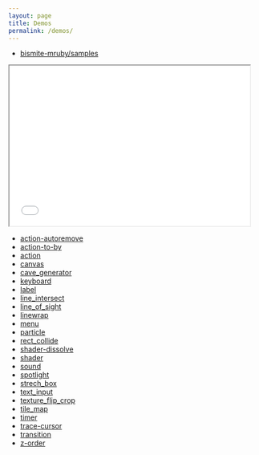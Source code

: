 ```yaml
---
layout: page
title: Demos
permalink: /demos/
---
```


- [bismite-mruby/samples](https://github.com/bismite/bismite-mruby/tree/master/samples)

<style>

@media screen and (min-width: 600px) {
  div.sample {
    float:left;
  }
  div.index {
    float:left;
  }
}

@media only screen and (max-width: 600px) {
  div.sample {
    transform: scale(0.5);
    transform-origin:0 0;
    width:240px;
    height:160px;
  }
}

</style>

<div class="sample"><iframe id="sample" name="sample" src="line_intersect.html" width="480" height="320"></iframe></div>

<div class="index">
<ul >
<li><a href="action-autoremove.html" target="sample">action-autoremove</a></li>
<li><a href="action-to-by.html" target="sample">action-to-by</a></li>
<li><a href="action.html" target="sample">action</a></li>
<li><a href="canvas.html" target="sample">canvas</a></li>
<li><a href="cave_generator.html" target="sample">cave_generator</a></li>
<!-- <li><a href="exit.html" target="sample">exit</a></li> -->
<li><a href="keyboard.html" target="sample">keyboard</a></li>
<li><a href="label.html" target="sample">label</a></li>
<li><a href="line_intersect.html" target="sample">line_intersect</a></li>
<li><a href="line_of_sight.html" target="sample">line_of_sight</a></li>
<li><a href="linewrap.html" target="sample">linewrap</a></li>
<li><a href="menu.html" target="sample">menu</a></li>
<li><a href="particle.html" target="sample">particle</a></li>
<!-- <li><a href="platform.html" target="sample">platform</a></li> -->
<li><a href="rect_collide.html" target="sample">rect_collide</a></li>
<!-- <li><a href="require.html" target="sample">require</a></li> -->
<li><a href="shader-dissolve.html" target="sample">shader-dissolve</a></li>
<li><a href="shader.html" target="sample">shader</a></li>
<li><a href="sound.html" target="sample">sound</a></li>
<li><a href="spotlight.html" target="sample">spotlight</a></li>
<li><a href="strech_box.html" target="sample">strech_box</a></li>
<li><a href="text_input.html" target="sample">text_input</a></li>
<!-- <li><a href="texture.html" target="sample">texture</a></li> -->
<li><a href="texture_flip_crop.html" target="sample">texture_flip_crop</a></li>
<li><a href="tile_map.html" target="sample">tile_map</a></li>
<li><a href="timer.html" target="sample">timer</a></li>
<li><a href="trace-cursor.html" target="sample">trace-cursor</a></li>
<li><a href="transition.html" target="sample">transition</a></li>
<li><a href="z-order.html" target="sample">z-order</a></li>
</ul>
</div>
